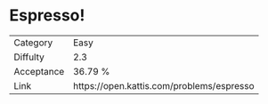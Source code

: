 # Espresso!

<table>
    <tr>
        <td>Category</td>
        <td>Easy</td>
    </tr>
    <tr>
        <td>Diffulty</td>
        <td>2.3</td>
    </tr>
    <tr>
        <td>Acceptance</td>
        <td>36.79 %</td>
    </tr>
    <tr>
        <td>Link</td>
        <td>https://open.kattis.com/problems/espresso</td>
    </tr>
</table>